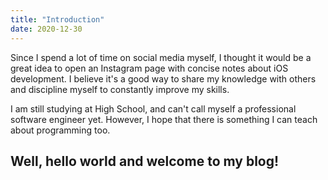 ```yaml
---
title: "Introduction"
date: 2020-12-30
---
```


Since I spend a lot of time on social media myself, I thought it would be a great idea to open an Instagram page with concise notes about iOS development. I believe it's a good way to share my knowledge with others and discipline myself to constantly improve my skills. 

I am still studying at High School, and can't call myself a professional software engineer yet. However, I hope that there is something I can teach about programming too. 

## Well, hello world and welcome to my blog! 
